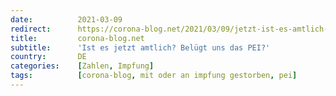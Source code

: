 ```yaml
---
date:          2021-03-09
redirect:      https://corona-blog.net/2021/03/09/jetzt-ist-es-amtlich-das-pei-beluegt-uns/
title:         corona-blog.net
subtitle:      'Ist es jetzt amtlich? Belügt uns das PEI?'
country:       DE
categories:    [Zahlen, Impfung]
tags:          [corona-blog, mit oder an impfung gestorben, pei]
---
```

